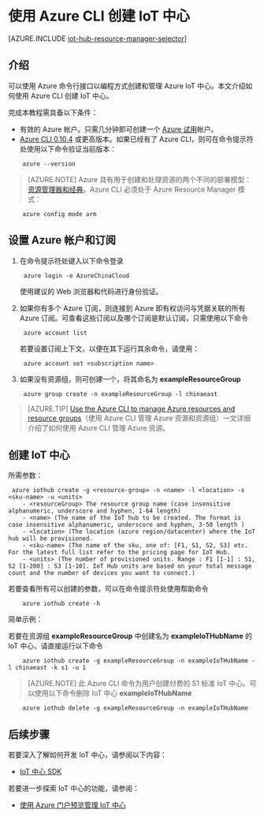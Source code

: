 <properties
	pageTitle="使用 CLI 创建 IoT 中心 | Azure"
	description="按照本文说明，使用 Azure 命令行接口创建 IoT 中心。"
	services="iot-hub"
	documentationCenter=".net"
	authors="BeatriceOltean"
	manager="timlt"
	editor=""/>  


<tags
     ms.service="iot-hub"
     ms.devlang="multiple"
     ms.topic="article"
     ms.tgt_pltfrm="na"
     ms.workload="na"
     ms.date="09/21/2016"
     wacn.date="12/12/2016"
     ms.author="boltean"/>  


# 使用 Azure CLI 创建 IoT 中心

[AZURE.INCLUDE [iot-hub-resource-manager-selector](../../includes/iot-hub-resource-manager-selector.md)]

## 介绍

可以使用 Azure 命令行接口以编程方式创建和管理 Azure IoT 中心。本文介绍如何使用 Azure CLI 创建 IoT 中心。

完成本教程需具备以下条件：

- 有效的 Azure 帐户。只需几分钟即可创建一个 [Azure 试用][lnk-free-trial]帐户。
- [Azure CLI 0.10.4][lnk-CLI-install] 或更高版本。如果已经有了 Azure CLI，则可在命令提示符处使用以下命令验证当前版本：
```
    azure --version
```

> [AZURE.NOTE] Azure 具有用于创建和处理资源的两个不同的部署模型：[资源管理器和经典](/documentation/articles/resource-manager-deployment-model/)。Azure CLI 必须处于 Azure Resource Manager 模式：
```
    azure config mode arm
```

## 设置 Azure 帐户和订阅 

1. 在命令提示符处键入以下命令登录

    	azure login -e AzureChinaCloud
	
    使用建议的 Web 浏览器和代码进行身份验证。

2. 如果你有多个 Azure 订阅，则连接到 Azure 即有权访问与凭据关联的所有 Azure 订阅。可查看这些订阅以及哪个订阅是默认订阅，只需使用以下命令

        azure account list 


	若要设置订阅上下文，以便在其下运行其余命令，请使用：


	    azure account set <subscription name>


3. 如果没有资源组，则可创建一个，将其命名为 **exampleResourceGroup**

	    azure group create -n exampleResourceGroup -l chinaeast


> [AZURE.TIP] [Use the Azure CLI to manage Azure resources and resource groups][lnk-CLI-arm]（使用 Azure CLI 管理 Azure 资源和资源组）一文详细介绍了如何使用 Azure CLI 管理 Azure 资源。


## 创建 IoT 中心

所需参数：

```
 azure iothub create -g <resource-group> -n <name> -l <location> -s <sku-name> -u <units>  
	- <resourceGroup> The resource group name (case insensitive alphanumeric, underscore and hyphen, 1-64 length)
	- <name> (The name of the IoT hub to be created. The format is case insensitive alphanumeric, underscore and hyphen, 3-50 length )
	- <location> (The location (azure region/datacenter) where the IoT hub will be provisioned.
	- <sku-name> (The name of the sku, one of: [F1, S1, S2, S3] etc. For the latest full list refer to the pricing page for IoT Hub.
    - <units> (The number of provisioned units. Range : F1 [1-1] : S1, S2 [1-200] : S3 [1-10]. IoT Hub units are based on your total message count and the number of devices you want to connect.)
```
若要查看所有可以创建的参数，可以在命令提示符处使用帮助命令

    	azure iothub create -h 

简单示例：

 若要在资源组 **exampleResourceGroup** 中创建名为 **exampleIoTHubName** 的 IoT 中心，请直接运行以下命令

        azure iothub create -g exampleResourceGroup -n exampleIoTHubName -l chinaeast -k s1 -u 1


> [AZURE.NOTE] 此 Azure CLI 命令为用户创建付费的 S1 标准 IoT 中心。可以使用以下命令删除 IoT 中心 **exampleIoTHubName**
```
    azure iothub delete -g exampleResourceGroup -n exampleIoTHubName
```


## 后续步骤
若要深入了解如何开发 IoT 中心，请参阅以下内容：

- [IoT 中心 SDK][lnk-sdks]

若要进一步探索 IoT 中心的功能，请参阅：

- [使用 Azure 门户预览管理 IoT 中心][lnk-portal]

<!-- Links -->

[lnk-free-trial]: /pricing/1rmb-trial/
[lnk-azure-portal]: https://portal.azure.cn/
[lnk-CLI-install]: /documentation/articles/xplat-cli-install/
[lnk-rest-api]: https://msdn.microsoft.com/zh-cn/library/mt589014.aspx
[lnk-CLI-arm]: /documentation/articles/xplat-cli-azure-resource-manager/

[lnk-sdks]: /documentation/articles/iot-hub-devguide-sdks/
[lnk-portal]: /documentation/articles/iot-hub-create-through-portal/

<!---HONumber=Mooncake_1205_2016-->